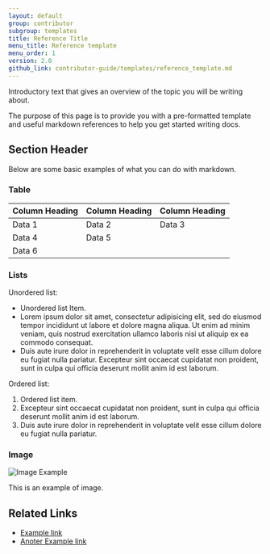 ```yaml
---
layout: default
group: contributor
subgroup: templates
title: Reference Title
menu_title: Reference template
menu_order: 1
version: 2.0
github_link: contributor-guide/templates/reference_template.md
---
```


Introductory text that gives an overview of the topic you will be writing about.

The purpose of this page is to provide you with a pre-formatted template and useful markdown references to help you get started writing docs.


## Section Header

Below are some basic examples of what you can do with markdown.

### Table

| Column Heading | Column Heading | Column Heading |
|----------------|----------------|----------------|
| Data 1         | Data 2         | Data 3         |
| Data 4         | Data 5         |                |
| Data 6         |                |                |


### Lists

Unordered list:

* Unordered list Item.
* Lorem ipsum dolor sit amet, consectetur adipisicing elit, sed do eiusmod tempor incididunt ut labore et dolore magna aliqua. Ut enim ad minim veniam, quis nostrud exercitation ullamco laboris nisi ut aliquip ex ea commodo consequat.
* Duis aute irure dolor in reprehenderit in voluptate velit esse cillum dolore eu fugiat nulla pariatur. Excepteur sint occaecat cupidatat non proident, sunt in culpa qui officia deserunt mollit anim id est laborum.

Ordered list:

1. Ordered list item.
2. Excepteur sint occaecat cupidatat non proident, sunt in culpa qui officia deserunt mollit anim id est laborum.
3. Duis aute irure dolor in reprehenderit in voluptate velit esse cillum dolore eu fugiat nulla pariatur.

### Image

![Image Example]({{site.baseurl}}common/images/install_cygwin.png)

This is an example of image.

## Related Links

* [Example link](http://devdocs.magento.com/)
* [Anoter Example link](http://example.com/)
